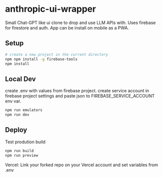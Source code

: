# anthropic-ui-wrapper

Small Chat-GPT like ui clone to drop and use LLM APIs with.
Uses firebase for firestore and auth. App can be install on mobile as a PWA.

## Setup

```bash
# create a new project in the current directory
npm npm install -g firebase-tools
npm install
```

## Local Dev

create .env with values from firebase project.
create service account in firebase project settings and paste json to FIREBASE_SERVICE_ACCOUNT env var.

```bash
npm run emulators
npm run dev
```

## Deploy

Test prodution build

```bash
npm run build
npm run preview
```

Vercel:
Link your forked repo on your Vercel account and set variables from .env
